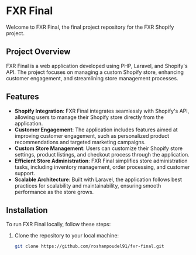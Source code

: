 # FXR Final

Welcome to FXR Final, the final project repository for the FXR Shopify project.

## Project Overview

FXR Final is a web application developed using PHP, Laravel, and Shopify's API. The project focuses on managing a custom Shopify store, enhancing customer engagement, and streamlining store management processes.

## Features

- **Shopify Integration**: FXR Final integrates seamlessly with Shopify's API, allowing users to manage their Shopify store directly from the application.
- **Customer Engagement**: The application includes features aimed at improving customer engagement, such as personalized product recommendations and targeted marketing campaigns.
- **Custom Store Management**: Users can customize their Shopify store settings, product listings, and checkout process through the application.
- **Efficient Store Administration**: FXR Final simplifies store administration tasks, including inventory management, order processing, and customer support.
- **Scalable Architecture**: Built with Laravel, the application follows best practices for scalability and maintainability, ensuring smooth performance as the store grows.

## Installation

To run FXR Final locally, follow these steps:

1. Clone the repository to your local machine:

   ```bash
   git clone https://github.com/roshanpoudel91/fxr-final.git
